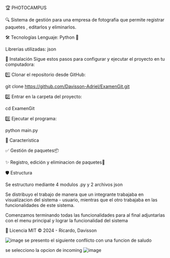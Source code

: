 🏆 PHOTOCAMPUS

🔍 Sistema de gestión para una empresa de fotografia que permite registrar paquetes , editarlos y eliminarlos.

🛠️ Tecnologías
Lenguaje: Python 🐍

Librerías utilizadas: json

🚀 Instalación
Sigue estos pasos para configurar y ejecutar el proyecto en tu computadora:

1️⃣ Clonar el repositorio desde GitHub:

git clone https://github.com/Davisson-Adriel/ExamenGit.git

2️⃣ Entrar en la carpeta del proyecto:

cd ExamenGit

3️⃣ Ejecutar el programa:

python main.py

🌟 Característica

✅ Gestión de paquetes📦

✨ Registro, edición y eliminacion  de paquetes📜

🛡️ Estructura 

   Se estructuro mediante 4 modulos .py y 2 archivos json
   
   Se distribuyo el trabajo de manera que un integrante trabajaba en visualizacion del sistema - usuario, mientras que el otro trabajaba en las funcionalidades de este sistema.
   
   Comenzamos terminando todas las funcionalidades para al final adjuntarlas con el menu principal y lograr la funcionalidad del sistema

📄 Licencia
MIT © 2024 - Ricardo, Davisson


![image](https://github.com/user-attachments/assets/b6e00551-455c-40ab-9824-5d5375c5f91e)
se presento el siguiente conflicto con una funcion de saludo

se selecciono la opcion de incoming
![image](https://github.com/user-attachments/assets/5f16752e-6ced-4b2b-8b2a-bc401e623bf4)

